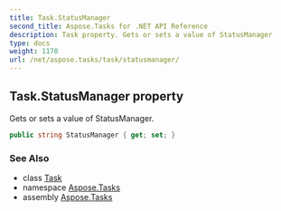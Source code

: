 ```yaml
---
title: Task.StatusManager
second_title: Aspose.Tasks for .NET API Reference
description: Task property. Gets or sets a value of StatusManager
type: docs
weight: 1170
url: /net/aspose.tasks/task/statusmanager/
---
```

## Task.StatusManager property

Gets or sets a value of StatusManager.

```csharp
public string StatusManager { get; set; }
```

### See Also

* class [Task](../)
* namespace [Aspose.Tasks](../../task/)
* assembly [Aspose.Tasks](../../../)


